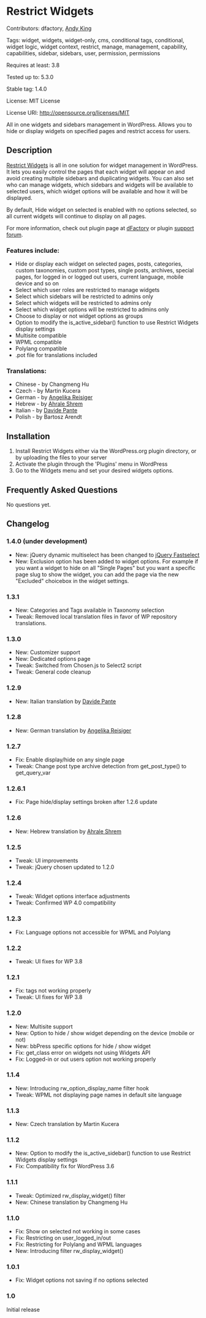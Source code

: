 # Restrict Widgets
Contributors: dfactory, [Andy King](https://github.com/treminaor)

Tags: widget, widgets, widget-only, cms, conditional tags, conditional, widget logic, widget context, restrict, manage, management, capability, capabilities, sidebar, sidebars, user, permission, permissions

Requires at least: 3.8

Tested up to: 5.3.0

Stable tag: 1.4.0

License: MIT License

License URI: http://opensource.org/licenses/MIT

All in one widgets and sidebars management in WordPress. Allows you to hide or display widgets on specified pages and restrict access for users.

## Description

[Restrict Widgets](http://www.dfactory.eu/plugins/restrict-widgets/) is all in one solution for widget management in WordPress. It lets you easily control the pages that each widget will appear on and avoid creating multiple sidebars and duplicating widgets. You can also set who can manage widgets, which sidebars and widgets will be available to selected users, which widget options will be available and how it will be displayed.

By default, Hide widget on selected is enabled with no options selected, so all current widgets will continue to display on all pages.

For more information, check out plugin page at [dFactory](http://www.dfactory.eu/) or plugin [support forum](http://www.dfactory.eu/support/forum/restrict-widgets/).

### Features include:

* Hide or display each widget on selected pages, posts, categories, custom taxonomies, custom post types, single posts, archives, special pages, for logged in or logged out users, current language, mobile device and so on
* Select which user roles are restricted to manage widgets
* Select which sidebars will be restricted to admins only
* Select which widgets will be restricted to admins only
* Select which widget options will be restricted to admins only
* Choose to display or not widget options as groups
* Option to modify the is_active_sidebar() function to use Restrict Widgets display settings
* Multisite compatible
* WPML compatible
* Polylang compatible
* .pot file for translations included

### Translations:

* Chinese - by Changmeng Hu
* Czech - by Martin Kucera
* German - by [Angelika Reisiger](http://apart-webdesign.de/)
* Hebrew - by [Ahrale Shrem](http://atar4u.com/)
* Italian - by [Davide Pante](http://sododesign.it/)
* Polish - by Bartosz Arendt


## Installation

1. Install Restrict Widgets either via the WordPress.org plugin directory, or by uploading the files to your server
2. Activate the plugin through the 'Plugins' menu in WordPress
3. Go to the Widgets menu and set your desired widgets options.

## Frequently Asked Questions

No questions yet.

## Changelog

### 1.4.0 (under development)
* New: jQuery dynamic multiselect has been changed to [jQuery Fastselect](https://dbrekalo.github.io/fastselect)
* New: Exclusion option has been added to widget options. For example if you want a widget to hide on all "Single Pages" but you want a specific page slug to show the widget, you can add the page via the new "Excluded" choicebox in the widget settings.

### 1.3.1
* New: Categories and Tags available in Taxonomy selection
* Tweak: Removed local translation files in favor of WP repository translations.

### 1.3.0
* New: Customizer support
* New: Dedicated options page
* Tweak: Switched from Chosen.js to Select2 script
* Tweak: General code cleanup

### 1.2.9
* New: Italian translation by [Davide Pante](http://sododesign.it/)

### 1.2.8
* New: German translation by [Angelika Reisiger](http://apart-webdesign.de/)

### 1.2.7
* Fix: Enable display/hide on any single page
* Tweak: Change post type archive detection from get_post_type() to get_query_var

### 1.2.6.1
* Fix: Page hide/display settings broken after 1.2.6 update

### 1.2.6
* New: Hebrew translation by [Ahrale Shrem](http://atar4u.com/)

### 1.2.5
* Tweak: UI improvements
* Tweak: jQuery chosen updated to 1.2.0

### 1.2.4
* Tweak: Widget options interface adjustments
* Tweak: Confirmed WP 4.0 compatibility

### 1.2.3
* Fix: Language options not accessible for WPML and Polylang

### 1.2.2
* Tweak: UI fixes for WP 3.8

### 1.2.1
* Fix: tags not working properly
* Tweak: UI fixes for WP 3.8

### 1.2.0
* New: Multisite support
* New: Option to hide / show widget depending on the device (mobile or not)
* New: bbPress specific options for hide / show widget
* Fix: get_class error on widgets not using Widgets API
* Fix: Logged-in or out users option not working properly

### 1.1.4
* New: Introducing rw_option_display_name filter hook
* Tweak: WPML not displaying page names in default site language

### 1.1.3
* New: Czech translation by Martin Kucera

### 1.1.2
* New: Option to modify the is_active_sidebar() function to use Restrict Widgets display settings
* Fix: Compatibility fix for WordPress 3.6

### 1.1.1
* Tweak: Optimized rw_display_widget() filter
* New: Chinese translation by Changmeng Hu

### 1.1.0
* Fix: Show on selected not working in some cases
* Fix: Restricting on user_logged_in/out
* Fix: Restricting for Polylang and WPML languages
* New: Introducing filter rw_display_widget()

### 1.0.1
* Fix: Widget options not saving if no options selected 

### 1.0
Initial release
